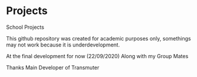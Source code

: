 # Projects
School Projects
 
This github repository was created for academic purposes only, somethings may not work because it is underdevelopment.

At the final development for now (22/09/2020)
Along with my Group Mates

Thanks
Main Developer of Transmuter
